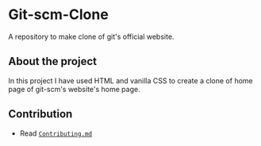 # Git-scm-Clone

A repository to make clone of git's official website.

## About the project

In this project I have used HTML and vanilla CSS to create a clone of home page of git-scm's website's home page.

## Contribution

- Read [`Contributing.md`](https://github.com/MSB-s-Projects/Git-scm-Clone/blob/main/CONTRIBUTING.md)
